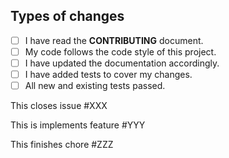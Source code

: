## Types of changes

- [ ] I have read the **CONTRIBUTING** document.
- [ ] My code follows the code style of this project.
- [ ] I have updated the documentation accordingly.
- [ ] I have added tests to cover my changes.
- [ ] All new and existing tests passed.

This closes issue #XXX

This is implements feature #YYY

This finishes chore #ZZZ